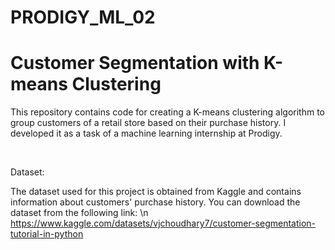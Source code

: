 # PRODIGY_ML_02
# Customer Segmentation with K-means Clustering
This repository contains code for creating a K-means clustering algorithm to group customers of a retail store based on their purchase history. I developed it as a task of a machine learning internship at Prodigy.

<br>

Dataset:

The dataset used for this project is obtained from Kaggle and contains information about customers' purchase history. You can download the dataset from the following link: \n
https://www.kaggle.com/datasets/vjchoudhary7/customer-segmentation-tutorial-in-python
